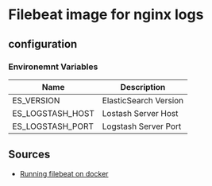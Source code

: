 # Filebeat image for nginx logs

## configuration

### Environemnt Variables

| Name | Description |
| --- | --- |
| ES_VERSION  | ElasticSearch Version |
| ES_LOGSTASH_HOST | Lostash Server Host |
| ES_LOGSTASH_PORT | Logstash Server Port |

## Sources

- [Running filebeat on docker](https://www.elastic.co/guide/en/beats/filebeat/current/running-on-docker.html)

